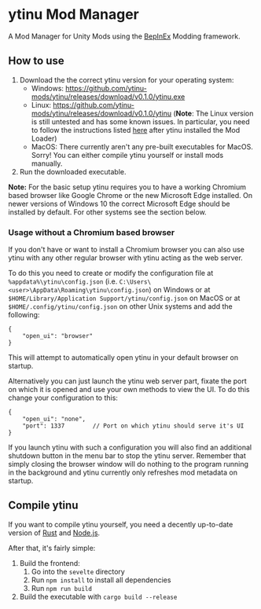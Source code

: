 # ytinu Mod Manager

A Mod Manager for Unity Mods using the [BepInEx](https://github.com/BepInEx/BepInEx) Modding framework.

## How to use

1. Download the the correct ytinu version for your operating system:
   - Windows: https://github.com/ytinu-mods/ytinu/releases/download/v0.1.0/ytinu.exe
   - Linux: https://github.com/ytinu-mods/ytinu/releases/download/v0.1.0/ytinu (**Note**: The Linux version is still untested and has some known issues. In particular, you need to follow the instructions listed [here](https://bepinex.github.io/bepinex_docs/v5.3/articles/advanced/steam_interop.html#2-set-up-permissions) after ytinu installed the Mod Loader)
   - MacOS: There currently aren't any pre-built executables for MacOS. Sorry! You can either compile ytinu yourself or install mods manually. 
2. Run the downloaded executable.

**Note:** For the basic setup ytinu requires you to have a working Chromium based browser like Google Chrome or the new Microsoft Edge installed.
On newer versions of Windows 10 the correct Microsoft Edge should be installed by default. For other systems see the section below.

### Usage without a Chromium based browser

If you don't have or want to install a Chromium browser you can also use ytinu with any other regular browser with ytinu acting as the web server.

To do this you need to create or modify the configuration file
at `%appdata%\ytinu\config.json` (i.e. `C:\Users\<user>\AppData\Roaming\ytinu\config.json`) on Windows
or at `$HOME/Library/Application Support/ytinu/config.json` on MacOS
or at `$HOME/.config/ytinu/config.json` on other Unix systems and add the following:

```jsonc
{
    "open_ui": "browser"
}
```

This will attempt to automatically open ytinu in your default browser on startup.

Alternatively you can just launch the ytinu web server part, fixate the port on which it is opened and
use your own methods to view the UI. To do this change your configuration to this:

```jsonc
{
    "open_ui": "none",
    "port": 1337        // Port on which ytinu should serve it's UI
}
```

If you launch ytinu with such a configuration you will also find an additional shutdown button in the menu bar to stop the ytinu server.
Remember that simply closing the browser window will do nothing to the program running in the background and ytinu currently only
refreshes mod metadata on startup.

## Compile ytinu

If you want to compile ytinu yourself, you need a decently up-to-date version of [Rust](https://rust-lang.org/) and [Node.js](https://nodejs.org/).

After that, it's fairly simple:

1. Build the frontend:
   1. Go into the `sevelte` directory
   2. Run `npm install` to install all dependencies
   3. Run `npm run build`
2. Build the executable with `cargo build --release`
